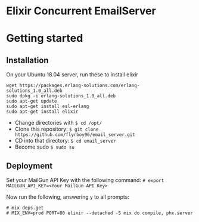 # Elixir Concurrent EmailServer

# Getting started


## Installation
On your Ubuntu 18.04 server, run these to install elixir
```
wget https://packages.erlang-solutions.com/erlang-solutions_1.0_all.deb
sudo dpkg -i erlang-solutions_1.0_all.deb
sudo apt-get update
sudo apt-get install esl-erlang
sudo apt-get install elixir
```

* Change directories with `$ cd /opt/`
* Clone this repository: `$ git clone https://github.com/flyrboy96/email_server.git`
* CD into that directory: `$ cd email_server`
* Become sudo `$ sudo su`

## Deployment
Set your MailGun API Key with the following command: `# export MAILGUN_API_KEY=<Your MailGun API Key>`

Now run the following, answering `y` to all prompts:

```
# mix deps.get
# MIX_ENV=prod PORT=80 elixir --detached -S mix do compile, phx.server
```


